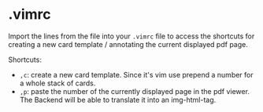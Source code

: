 # .vimrc
Import the lines from the file into your `.vimrc` file to access the shortcuts for creating a new card template / annotating the current displayed pdf page. 

Shortcuts: 
* `,c`: create a new card template. Since it's vim use prepend a number for a whole stack of cards.
* `,p`: paste the number of the currently displayed page in the pdf viewer. The Backend will be able to translate it into an img-html-tag.


